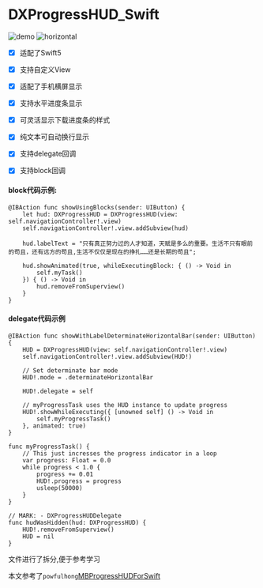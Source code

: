 # DXProgressHUD_Swift

![demo](https://github.com/dongxiexidu/DXProgressHUD_Swift/blob/master/demo.gif)
![horizontal](https://github.com/dongxiexidu/DXProgressHUD_Swift/blob/master/horizontal.gif)

- [x] 适配了Swift5
- [x] 支持自定义View
- [x] 适配了手机横屏显示
- [x] 支持水平进度条显示
- [x] 可灵活显示下载进度条的样式
- [x] 纯文本可自动换行显示
- [x] 支持delegate回调
- [x] 支持block回调


#### block代码示例:
```
@IBAction func showUsingBlocks(sender: UIButton) {
    let hud: DXProgressHUD = DXProgressHUD(view: self.navigationController!.view)
    self.navigationController!.view.addSubview(hud)
    
    hud.labelText = "只有真正努力过的人才知道，天赋是多么的重要。生活不只有眼前的苟且，还有远方的苟且,生活不仅仅是现在的挣扎……还是长期的苟且";
    
    hud.showAnimated(true, whileExecutingBlock: { () -> Void in
        self.myTask()
    }) { () -> Void in
        hud.removeFromSuperview()
    }
}
```

#### delegate代码示例
```
@IBAction func showWithLabelDeterminateHorizontalBar(sender: UIButton) {
    HUD = DXProgressHUD(view: self.navigationController!.view)
    self.navigationController!.view.addSubview(HUD!)
    
    // Set determinate bar mode
    HUD!.mode = .determinateHorizontalBar
    
    HUD!.delegate = self
    
    // myProgressTask uses the HUD instance to update progress
    HUD!.showWhileExecuting({ [unowned self] () -> Void in
        self.myProgressTask()
    }, animated: true)
}

func myProgressTask() {
    // This just incresses the progress indicator in a loop
    var progress: Float = 0.0
    while progress < 1.0 {
        progress += 0.01
        HUD!.progress = progress
        usleep(50000)
    }
}

// MARK: - DXProgressHUDDelegate
func hudWasHidden(hud: DXProgressHUD) {
    HUD!.removeFromSuperview()
    HUD = nil
}
```

文件进行了拆分,便于参考学习

本文参考了`powfulhong`[MBProgressHUDForSwift](https://github.com/powfulhong/MBProgressHUDForSwift)
